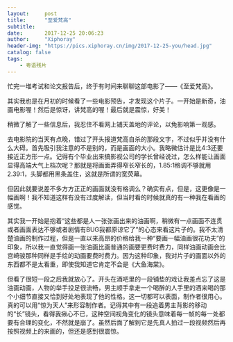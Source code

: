 ```yaml
---
layout:     post
title:      "至爱梵高"
subtitle:   
date:       2017-12-25 20:06:23
author:     "Xiphoray"
header-img: "https://pics.xiphoray.cn/img/2017-12-25-you/head.jpg"
catalog: false
tags:     
    - 粤语残片
---
```


忙完一堆考试和论文报告后，终于有时间来聊聊这部电影了——《至爱梵高》。

其实我也是在月初的时候看了一些电影预告，才发现这个片子。一开始是新奇，油画电影喔！然后是惊讶，讲梵高的喔！最后就是震惊，好美！

稍微了解了一些信息后，我忍住不看网上铺天盖地的评论，以免影响第一观感。

去电影院的当天有点晚，错过了开头报道梵高自杀的那段文字，不过似乎并没有什么大碍。首先吸引我注意的不是别的，而是画面的大小。我略微估计是比4:3还要接近正方形一点。记得有个毕业出来搞影视公司的学长曾经说过，怎么样能让画面显得高端大气上档次呢？那就是将画面弄得窄长窄长的，1.85:1格调不够就用2.39:1，头脚都用黑条盖住，这就是所谓的宽荧幕。

但因此就要说差不多方方正正的画面就没有格调么？确实有点，但是，这更像是一幅画啊！我不知道这样有没有过度解读，但当时看的时候就真的有一种我在看画的感觉。

其实我一开始是抱着“这些都是人一张张画出来的油画啊，稍微有一点画面不连贯或者画面表达不够或者剧情有BUG我都原谅它了”的心态来看这片子的。我不太清楚油画的制作过程，但是一直以来高昂的价格给我一种“要画一幅油画很花功夫”的印象，所以我一直觉得画一张油画比画普通的画要更费时费力，同样油画动画会比宫崎骏那种同样是手绘的动画要费时费力。因为这种印象，我对片子的画面以外的东西都不是太看重，即使我知道它肯定不会是《大鱼海棠》。

但看了很短一段之后我就放心了。开头在酒吧里的一段铺垫的戏让我差点忘了这是油画动画，人物的举手投足很流畅，男主顺手拿走一个喝醉的人手里的酒来喝的那个小细节直接又恰到好处地表现了他的性格。这一切都可以表面，制作者很用心。真的可以用“惊为天人”来形容制作者。记得其中有一段追着男主背影的移动的“长”镜头，看得我揪心不已，这种空间视角变化的镜头意味着每一帧的每一处都要有合理的变化，不然就是崩了。虽然后面了解到它是先真人拍过一段视频然后再按照视频上的来画的，但还是感到很震惊。

 